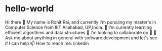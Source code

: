 # hello-world


Hi there 👋
My name is Rohit Rai, and currently i'm pursuing my master's in Computer Science from  IIIT Allahabad, UP,India. 
🌱 I’m currently learning efficient algorithms and data structures
👯 I’m looking to collaborate on 🤔
💬 Ask me about anything in general with software development and let's see if I can help
📫 How to reach me: linkedin
